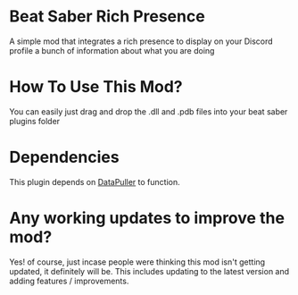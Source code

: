 # Beat Saber Rich Presence
A simple mod that integrates a rich presence to display on your Discord profile a bunch of information about what you are doing

# How To Use This Mod?
You can easily just drag and drop the .dll and .pdb files into your beat saber plugins folder

# Dependencies
This plugin depends on [DataPuller](https://github.com/ReadieFur/BSDataPuller) to function.

# Any working updates to improve the mod?
Yes! of course, just incase people were thinking this mod isn't getting updated, it definitely will be. This includes updating to the latest version and adding features / improvements.
